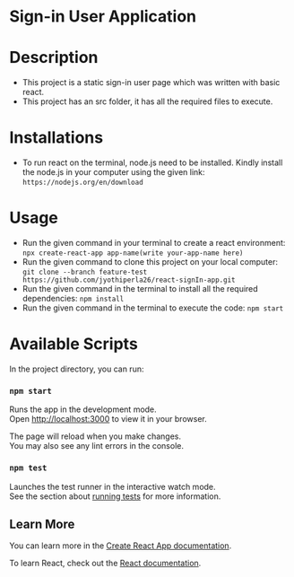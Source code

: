 # Sign-in User Application

# Description
* This project is a static sign-in user page which was written with basic react.
* This project has an src folder, it has all the required files to execute.

# Installations
* To run react on the terminal, node.js need to be installed. Kindly install the node.js in your computer using the given link: `https://nodejs.org/en/download`

# Usage
* Run the given command in your terminal to create a react environment: `npx create-react-app app-name(write your-app-name here)`
* Run the given command to clone this project on your local computer: `git clone --branch feature-test https://github.com/jyothiperla26/react-signIn-app.git`
* Run the given command in the terminal to install all the required dependencies: `npm install`
* Run the given command in the terminal to execute the code: `npm start`

# Available Scripts

In the project directory, you can run:

### `npm start`

Runs the app in the development mode.\
Open [http://localhost:3000](http://localhost:3000) to view it in your browser.

The page will reload when you make changes.\
You may also see any lint errors in the console.

### `npm test`

Launches the test runner in the interactive watch mode.\
See the section about [running tests](https://facebook.github.io/create-react-app/docs/running-tests) for more information.


## Learn More

You can learn more in the [Create React App documentation](https://facebook.github.io/create-react-app/docs/getting-started).

To learn React, check out the [React documentation](https://reactjs.org/).

